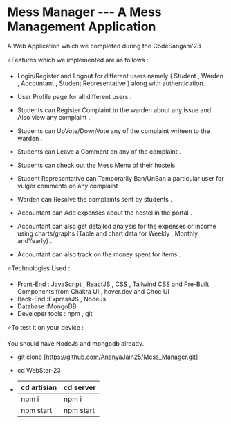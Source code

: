 # Mess Manager --- A Mess Management Application

A Web Application which we completed during the CodeSangam'23 

⭐Features which we implemented are as follows : 

 - Login/Register and Logout for different users namely ( Student , Warden , Accountant , Student Representative ) along with authentication. 
 - User Profile page for all different users .

 - Students can Register Complaint to the warden about any issue and Also view any complaint  .
 - Students can UpVote/DownVote any of the complaint writeen to the warden .
 - Students can Leave a Comment on any of the complaint .
 - Students can check out the Mess Menu of their hostels 

 - Student Representative can Temporarily Ban/UnBan a particular user for vulger comments on any complaint 

 - Warden can Resolve the complaints sent by students .

 - Accountant can Add expenses about the hostel in the portal .
 - Accountant can also get detailed analysis for the expenses or income using charts/graphs (Table and chart data for Weekly , Monthly andYearly) . 
 - Accountant can also track on the money spent for items .


⭐Technologies Used : 

 - Front-End : JavaScript , ReactJS , CSS , Tailwind CSS and Pre-Built Components from Chakra UI , hover.dev and Choc UI
 - Back-End :ExpressJS , NodeJs
 - Database :MongoDB
 - Developer tools : npm , git


⭐To test it on your device : 

 You should have NodeJs and mongodb already. 

 - git clone [https://github.com/AnanyaJain25/Mess_Manager.git]

 - cd WebSter-23

 - | cd artisian | cd server | 
   | ---------- | ---------- |
   | npm i | npm i |
   | npm start | npm start |


